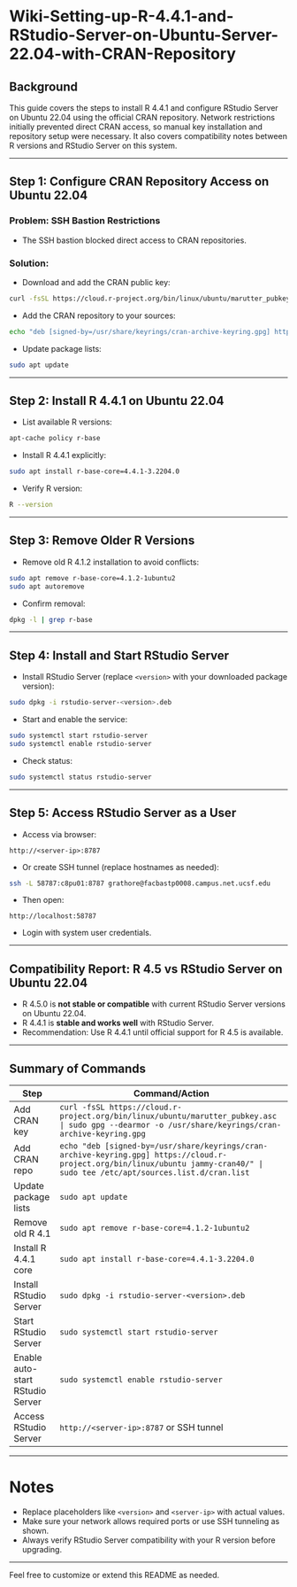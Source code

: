 # Wiki-Setting-up-R-4.4.1-and-RStudio-Server-on-Ubuntu-Server-22.04-with-CRAN-Repository
## Background
This guide covers the steps to install R 4.4.1 and configure RStudio Server on Ubuntu 22.04 using the official CRAN repository. Network restrictions initially prevented direct CRAN access, so manual key installation and repository setup were necessary. It also covers compatibility notes between R versions and RStudio Server on this system.

---

## Step 1: Configure CRAN Repository Access on Ubuntu 22.04

### Problem: SSH Bastion Restrictions
- The SSH bastion blocked direct access to CRAN repositories.

### Solution:
- Download and add the CRAN public key:

```bash
curl -fsSL https://cloud.r-project.org/bin/linux/ubuntu/marutter_pubkey.asc | sudo gpg --dearmor -o /usr/share/keyrings/cran-archive-keyring.gpg
```

- Add the CRAN repository to your sources:

```bash
echo "deb [signed-by=/usr/share/keyrings/cran-archive-keyring.gpg] https://cloud.r-project.org/bin/linux/ubuntu jammy-cran40/" | sudo tee /etc/apt/sources.list.d/cran.list
```

- Update package lists:

```bash
sudo apt update
```

---

## Step 2: Install R 4.4.1 on Ubuntu 22.04

- List available R versions:

```bash
apt-cache policy r-base
```

- Install R 4.4.1 explicitly:

```bash
sudo apt install r-base-core=4.4.1-3.2204.0
```

- Verify R version:

```bash
R --version
```

---

## Step 3: Remove Older R Versions

- Remove old R 4.1.2 installation to avoid conflicts:

```bash
sudo apt remove r-base-core=4.1.2-1ubuntu2
sudo apt autoremove
```

- Confirm removal:

```bash
dpkg -l | grep r-base
```

---

## Step 4: Install and Start RStudio Server

- Install RStudio Server (replace `<version>` with your downloaded package version):

```bash
sudo dpkg -i rstudio-server-<version>.deb
```

- Start and enable the service:

```bash
sudo systemctl start rstudio-server
sudo systemctl enable rstudio-server
```

- Check status:

```bash
sudo systemctl status rstudio-server
```

---

## Step 5: Access RStudio Server as a User

- Access via browser:

```
http://<server-ip>:8787
```

- Or create SSH tunnel (replace hostnames as needed):

```bash
ssh -L 58787:c8pu01:8787 grathore@facbastp0008.campus.net.ucsf.edu
```

- Then open:

```
http://localhost:58787
```

- Login with system user credentials.

---

## Compatibility Report: R 4.5 vs RStudio Server on Ubuntu 22.04

- R 4.5.0 is **not stable or compatible** with current RStudio Server versions on Ubuntu 22.04.
- R 4.4.1 is **stable and works well** with RStudio Server.
- Recommendation: Use R 4.4.1 until official support for R 4.5 is available.

---

## Summary of Commands

| Step                                | Command/Action                                         |
|-----------------------------------|-------------------------------------------------------|
| Add CRAN key                      | `curl -fsSL https://cloud.r-project.org/bin/linux/ubuntu/marutter_pubkey.asc \| sudo gpg --dearmor -o /usr/share/keyrings/cran-archive-keyring.gpg` |
| Add CRAN repo                    | `echo "deb [signed-by=/usr/share/keyrings/cran-archive-keyring.gpg] https://cloud.r-project.org/bin/linux/ubuntu jammy-cran40/" \| sudo tee /etc/apt/sources.list.d/cran.list` |
| Update package lists             | `sudo apt update`                                      |
| Remove old R 4.1                 | `sudo apt remove r-base-core=4.1.2-1ubuntu2`          |
| Install R 4.4.1 core             | `sudo apt install r-base-core=4.4.1-3.2204.0`          |
| Install RStudio Server           | `sudo dpkg -i rstudio-server-<version>.deb`            |
| Start RStudio Server             | `sudo systemctl start rstudio-server`                   |
| Enable auto-start RStudio Server | `sudo systemctl enable rstudio-server`                  |
| Access RStudio Server            | `http://<server-ip>:8787` or SSH tunnel                 |

---

# Notes
- Replace placeholders like `<version>` and `<server-ip>` with actual values.
- Make sure your network allows required ports or use SSH tunneling as shown.
- Always verify RStudio Server compatibility with your R version before upgrading.

---

Feel free to customize or extend this README as needed.
